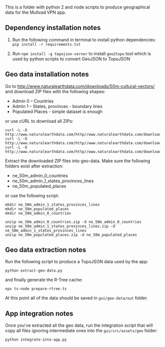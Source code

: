This is a folder with python 2 and node scripts to produce geographical
data for the Mullvad VPN app.


## Dependency installation notes

1. Run the following command in terminal to install python dependencies:
`pip install -r requirements.txt`

2. Run `npm install -g topojson-server` to install `geo2topo` tool which is
used by python scripts to convert GeoJSON to TopoJSON


## Geo data installation notes

Go to http://www.naturalearthdata.com/downloads/50m-cultural-vectors/ and
download ZIP files with the following shapes:

- Admin 0 – Countries
- Admin 1 – States, provinces - boundary lines
- Populated Places - simple dataset is enough

or use cURL to download all ZIPs:

```
curl -L -O http://www.naturalearthdata.com/http//www.naturalearthdata.com/download/50m/cultural/ne_50m_admin_0_countries.zip
curl -L -O http://www.naturalearthdata.com/http//www.naturalearthdata.com/download/50m/cultural/ne_50m_admin_1_states_provinces_lines.zip
curl -L -O http://www.naturalearthdata.com/http//www.naturalearthdata.com/download/50m/cultural/ne_50m_populated_places.zip
```

Extract the downloaded ZIP files into geo-data.
Make sure the following folders exist after extraction:

- ne_50m_admin_0_countries
- ne_50m_admin_1_states_provinces_lines
- ne_50m_populated_places

or use the following script:

```
mkdir ne_50m_admin_1_states_provinces_lines
mkdir ne_50m_populated_places
mkdir ne_50m_admin_0_countries

unzip ne_50m_admin_0_countries.zip -d ne_50m_admin_0_countries
unzip ne_50m_admin_1_states_provinces_lines.zip -d ne_50m_admin_1_states_provinces_lines
unzip ne_50m_populated_places.zip -d ne_50m_populated_places
```

## Geo data extraction notes

Run the following script to produce a TopoJSON data used by the app:

```
python extract-geo-data.py
```

and finally generate the R-Tree cache:

```
npx ts-node prepare-rtree.ts
```

At this point all of the data should be saved in `gui/geo-data/out` folder.

## App integration notes

Once you've extracted all the geo data, run the integration script that will
copy all files ignoring intermediate ones into the `gui/src/assets/geo` folder:

```
python integrate-into-app.py
```
